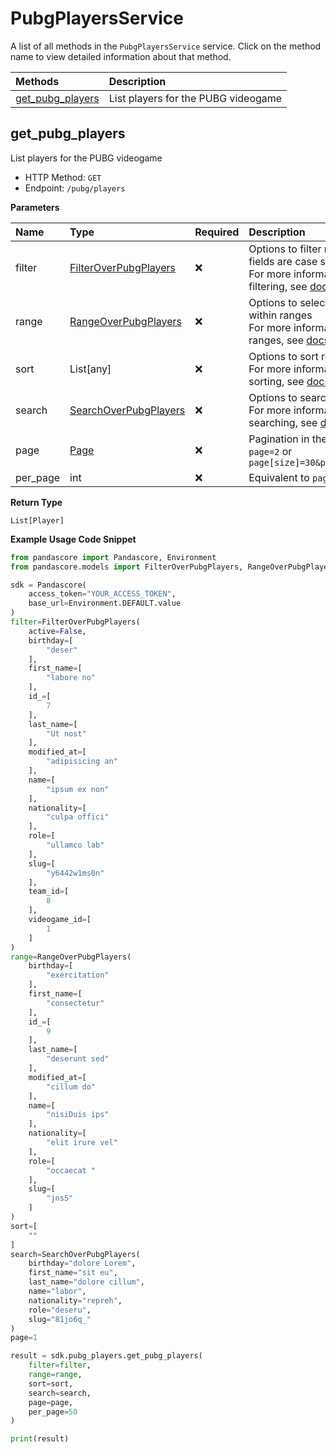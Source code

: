 # PubgPlayersService

A list of all methods in the `PubgPlayersService` service. Click on the method name to view detailed information about that method.

| Methods                               | Description                         |
| :------------------------------------ | :---------------------------------- |
| [get_pubg_players](#get_pubg_players) | List players for the PUBG videogame |

## get_pubg_players

List players for the PUBG videogame

- HTTP Method: `GET`
- Endpoint: `/pubg/players`

**Parameters**

| Name     | Type                                                        | Required | Description                                                                                                                                         |
| :------- | :---------------------------------------------------------- | :------- | :-------------------------------------------------------------------------------------------------------------------------------------------------- |
| filter   | [FilterOverPubgPlayers](../models/FilterOverPubgPlayers.md) | ❌       | Options to filter results. String fields are case sensitive <br/>For more information on filtering, see [docs](/docs/filtering-and-sorting#filter). |
| range    | [RangeOverPubgPlayers](../models/RangeOverPubgPlayers.md)   | ❌       | Options to select results within ranges <br/>For more information on ranges, see [docs](/docs/filtering-and-sorting#range).                         |
| sort     | List[any]                                                   | ❌       | Options to sort results <br/>For more information on sorting, see [docs](/docs/filtering-and-sorting#sort).                                         |
| search   | [SearchOverPubgPlayers](../models/SearchOverPubgPlayers.md) | ❌       | Options to search results <br/>For more information on searching, see [docs](/docs/filtering-and-sorting#search).                                   |
| page     | [Page](../models/Page.md)                                   | ❌       | Pagination in the form of `page=2` or `page[size]=30&page[number]=2`                                                                                |
| per_page | int                                                         | ❌       | Equivalent to `page[size]`                                                                                                                          |

**Return Type**

`List[Player]`

**Example Usage Code Snippet**

```python
from pandascore import Pandascore, Environment
from pandascore.models import FilterOverPubgPlayers, RangeOverPubgPlayers, SearchOverPubgPlayers

sdk = Pandascore(
    access_token="YOUR_ACCESS_TOKEN",
    base_url=Environment.DEFAULT.value
)
filter=FilterOverPubgPlayers(
    active=False,
    birthday=[
        "deser"
    ],
    first_name=[
        "labore no"
    ],
    id_=[
        7
    ],
    last_name=[
        "Ut nost"
    ],
    modified_at=[
        "adipisicing an"
    ],
    name=[
        "ipsum ex non"
    ],
    nationality=[
        "culpa offici"
    ],
    role=[
        "ullamco lab"
    ],
    slug=[
        "y6442w1ms0n"
    ],
    team_id=[
        8
    ],
    videogame_id=[
        1
    ]
)
range=RangeOverPubgPlayers(
    birthday=[
        "exercitation"
    ],
    first_name=[
        "consectetur"
    ],
    id_=[
        9
    ],
    last_name=[
        "deserunt sed"
    ],
    modified_at=[
        "cillum do"
    ],
    name=[
        "nisiDuis ips"
    ],
    nationality=[
        "elit irure vel"
    ],
    role=[
        "occaecat "
    ],
    slug=[
        "jns5"
    ]
)
sort=[
    ""
]
search=SearchOverPubgPlayers(
    birthday="dolore Lorem",
    first_name="sit eu",
    last_name="dolore cillum",
    name="labor",
    nationality="repreh",
    role="deseru",
    slug="81jo6q_"
)
page=1

result = sdk.pubg_players.get_pubg_players(
    filter=filter,
    range=range,
    sort=sort,
    search=search,
    page=page,
    per_page=50
)

print(result)
```

